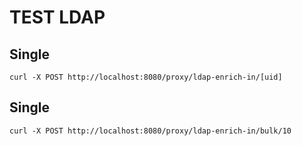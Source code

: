 # TEST LDAP

## Single

    curl -X POST http://localhost:8080/proxy/ldap-enrich-in/[uid]

## Single


    curl -X POST http://localhost:8080/proxy/ldap-enrich-in/bulk/10
    